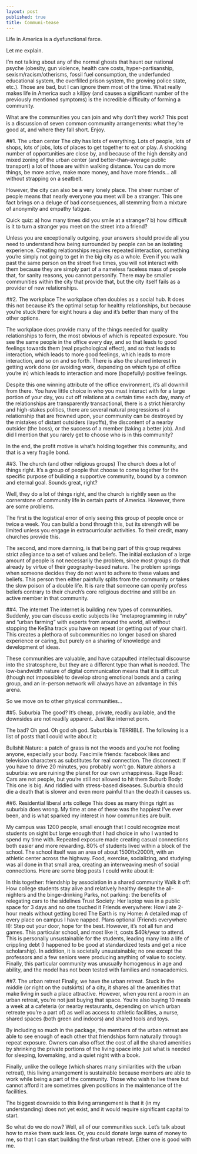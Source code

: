 ```yaml
---
layout: post
published: true
title: Communi-tease
---
```


Life in America is a dysfunctional farce.

Let me explain.

I’m not talking about any of the normal ghosts that haunt our national psyche (obesity, gun violence, health care costs, hyper-partisanship, sexism/racism/otherisms, fossil fuel consumption, the underfunded educational system, the overfilled prison system, the growing police state, etc.).  Those are bad, but I can ignore them most of the time.  What really makes life in America such a killjoy (and causes a significant number of the previously mentioned symptoms) is the incredible difficulty of forming a community.

What are the communities you can join and why don’t they work?  This post is a discussion of seven common community arrangements: what they’re good at, and where they fall short.  Enjoy.


##1. The urban center
The city has lots of everything.  Lots of people, lots of shops, lots of jobs, lots of places to get together to eat or play.  A shocking number of opportunities are close by, and because of the high density and mixed zoning of the urban center (and better-than-average public transport) a lot of those are within walking distance.  You can do more things, be more active, make more money, and have more friends… all without strapping on a seatbelt.

However, the city can also be a very lonely place.  The sheer number of people means that nearly everyone you meet will be a stranger.  This one fact brings on a deluge of bad consequences, all stemming from a mixture of anonymity and empathy fatigue.

Quick quiz:  a)  how many times did you smile at a stranger? b) how difficult is it to turn a stranger you meet on the street into a friend?

Unless you are exceptionally outgoing, your answers should provide all you need to understand how being surrounded by people can be an isolating experience.  Creating relationships requires repeated interaction, something you’re simply not going to get in the big city as a whole.  Even if you walk past the same person on the street five times, you will not interact with them because they are simply part of a nameless faceless mass of people that, for sanity reasons, you cannot personify.  There may be smaller communities within the city that provide that, but the city itself fails as a provider of new relationships.

##2.  The workplace
The workplace often doubles as a social hub.  It does this not because it’s the optimal setup for healthy relationships, but because you’re stuck there for eight hours a day and it’s better than many of the other options.

The workplace does provide many of the things needed for quality relationships to form, the most obvious of which is repeated exposure.  You see the same people in the office every day, and so that leads to good feelings towards them (real psychological effect), and so that leads to interaction, which leads to more good feelings, which leads to more interaction, and so on and so forth.  There is also the shared interest in getting work done (or avoiding work, depending on which type of office you’re in) which leads to interaction and more (hopefully) positive feelings.

Despite this one winning attribute of the office environment, it’s all downhill from there.  You have little choice in who you must interact with for a large portion of your day, you cut off relations at a certain time each day, many of the relationships are transparently transactional, there is a strict hierarchy and high-stakes politics, there are several natural progressions of a relationship that are frowned upon, your community can be destroyed by the mistakes of distant outsiders (layoffs), the discontent of a nearby outsider (the boss), or the success of a member (taking a better job).  And did I mention that you rarely get to choose who is in this community?

In the end, the profit motive is what’s holding together this community, and that is a very fragile bond.

##3.  The church (and other religious groups)
The church does a lot of things right.  It’s a group of people that choose to come together for the specific purpose of building a supportive community, bound by a common and eternal goal.  Sounds great, right?

Well, they do a lot of things right, and the church is rightly seen as the cornerstone of community life in certain parts of America.  However, there are some problems.

The first is the logistical error of only seeing this group of people once or twice a week.  You can build a bond through this, but its strength will be limited unless you engage in extracurricular activities.  To their credit, many churches provide this.

The second, and more damning, is that being part of this group requires strict allegiance to a set of values and beliefs.  The initial exclusion of a large amount of people is not necessarily the problem, since most groups do that already by virtue of their geography-based nature.  The problem springs when someone decides they do not want to adhere to these values and beliefs.  This person then either painfully splits from the community or takes the slow poison of a double life.  It is rare that someone can openly profess beliefs contrary to their church’s core religious doctrine and still be an active member in that community.

##4.  The internet
The internet is building new types of communities.  Suddenly, you can discuss exotic subjects like “metaprogramming in ruby” and “urban farming” with experts from around the world, all without stopping the Ke$ha track you have on repeat (or getting out of your chair).  This creates a plethora of subcommunities no longer based on shared experience or caring, but purely on a sharing of knowledge and development of ideas.

These communities are valuable, and have catapulted intellectual discourse into the stratosphere, but they are a different type than what is needed.  The low-bandwidth nature of digital communication means that it is difficult (though not impossible) to develop strong emotional bonds and a caring group, and an in-person network will always have an advantage in this arena.

So we move on to other physical communities…

##5.  Suburbia
The good?  It’s cheap, private, readily available, and the downsides are not readily apparent.  Just like internet porn.

The bad?  Oh god. Oh god oh god.  Suburbia is TERRIBLE.  The following is a list of posts that I could write about it:

Bullshit Nature:  a patch of grass is not the woods and you’re not fooling anyone, especially your body.
Fascimile friends:  facebook likes and television characters as substitutes for real connection.
The disconnect:  If you have to drive 20 minutes, you probably won’t go.
Nature abhors a suburbia:  we are ruining the planet for our own unhappiness.
Rage Road:  Cars are not people, but you’re still not allowed to hit them
Suburb Body:  This one is big.  And riddled with stress-based diseases.
Suburbia should die a death that is slower and even more painful than the death it causes us.

##6.  Residential liberal arts college
This does as many things right as suburbia does wrong.  My time at one of these was the happiest I’ve ever been, and is what sparked my interest in how communities are built.

My campus was 1200 people, small enough that I could recognize most students on sight but large enough that I had choice in who I wanted to spend my time with.  Repeated exposure made creating casual connections both easier and more rewarding.  80% of students lived within a block of the school.  The school itself was an area of about 1500ftx2000ft, with an athletic center across the highway.  Food, exercise, socializing, and studying was all done in that small area, creating an interweaving mesh of social connections.  Here are some blog posts I could write about it:

In this together: friendship by association in a shared community
Walk it off:  How college students stay alive and relatively healthy despite the all-nighters and the binge-drinking
Parks, not parking: the benefits of relegating cars to the sidelines
Trust Society:  Her laptop was in a public space for 3 days and no one touched it
Friends everywhere:  How i ate 2-hour meals without getting bored
The Earth is my Home:  A detailed map of every place on campus I have napped.
Plans optional (Friends everywhere II): Step out your door, hope for the best.
However, it’s not all fun and games.  This particular school, and most like it, costs $40k/year to attend.  This is personally unsustainable for the students, leading many into a life of crippling debt (I happened to be good at standardized tests and get a nice scholarship).  In addition, it is societally unsustainable; no one except the professors and a few seniors were producing anything of value to society.  Finally, this particular community was unusually homogenous in age and ability, and the model has not been tested with families and nonacademics.

##7.  The urban retreat
Finally, we have the urban retreat.  Stuck in the middle (or right on the outskirts) of a city, it shares all the amenities that make living in such a place attractive.  However, when you rent a room in an urban retreat, you’re not just buying that space.  You’re also buying 10 meals a week at a cafeteria (or nearby restaurants, depending on which urban retreate you’re a part of) as well as access to athletic facilities, a nurse, shared spaces (both green and indoors) and shared tools and toys.

By including so much in the package, the members of the urban retreat are able to see enough of each other that friendships form naturally through repeat exposure.  Owners can also offset the cost of all the shared amenities by shrinking the private portions of the living space into just what is needed for sleeping, lovemaking, and a quiet night with a book.

Finally, unlike the college (which shares many similarities with the urban retreat), this living arrangement is sustainable because members are able to work while being a part of the community.  Those who wish to live there but cannot afford it are sometimes given positions in the maintenance of the facilities.

The biggest downside to this living arrangement is that it (in my understanding) does not yet exist, and it would require significant capital to start.

So what do we do now?
Well, all of our communities suck.  Let’s talk about how to make them suck less.  Or, you could donate large sums of money to me, so that I can start building the first urban retreat.  Either one is good with me.
